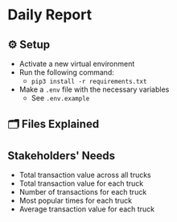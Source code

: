 # Daily Report

## ⚙️ Setup
- Activate a new virtual environment
- Run the following command:
  - `pip3 install -r requirements.txt`
- Make a `.env` file with the necessary variables
  - See `.env.example`

## 🗂️ Files Explained


## Stakeholders' Needs
- Total transaction value across all trucks
- Total transaction value for each truck
- Number of transactions for each truck
- Most popular times for each truck
- Average transaction value for each truck